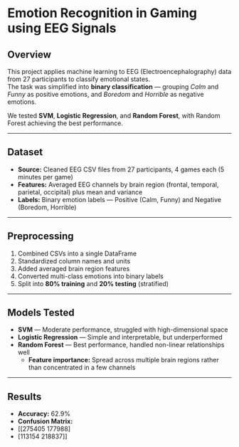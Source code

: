 # Emotion Recognition in Gaming using EEG Signals

## Overview
This project applies machine learning to EEG (Electroencephalography) data from 27 participants to classify emotional states.  
The task was simplified into **binary classification** — grouping *Calm* and *Funny* as positive emotions, and *Boredom* and *Horrible* as negative emotions.

We tested **SVM**, **Logistic Regression**, and **Random Forest**, with Random Forest achieving the best performance.

---

## Dataset
- **Source:** Cleaned EEG CSV files from 27 participants, 4 games each (5 minutes per game)  
- **Features:** Averaged EEG channels by brain region (frontal, temporal, parietal, occipital) plus mean and variance  
- **Labels:** Binary emotion labels — Positive (Calm, Funny) and Negative (Boredom, Horrible)  

---

## Preprocessing
1. Combined CSVs into a single DataFrame  
2. Standardized column names and units  
3. Added averaged brain region features  
4. Converted multi-class emotions into binary labels  
5. Split into **80% training** and **20% testing** (stratified)

---

## Models Tested
- **SVM** — Moderate performance, struggled with high-dimensional space  
- **Logistic Regression** — Simple and interpretable, but underperformed  
- **Random Forest** — Best performance, handled non-linear relationships well  
  - **Feature importance:** Spread across multiple brain regions rather than concentrated in a few channels

---

## Results
- **Accuracy:** 62.9%  
- **Confusion Matrix:**
- [[275405 177988]
- [113154 218837]]
